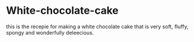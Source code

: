 # White-chocolate-cake

this is the recepie for making a white chocolate cake that is very soft, fluffy, spongy and wonderfully deleecious.
